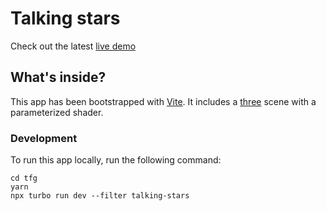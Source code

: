 # Talking stars

Check out the latest [live demo](https://tfg-talking-stars-nine.vercel.app/)

## What's inside?

This app has been bootstrapped with [Vite](https://vitejs.dev/). It includes a [three](https://threejs.org/) scene with a parameterized shader.

### Development

To run this app locally, run the following command:

```
cd tfg
yarn
npx turbo run dev --filter talking-stars
```
